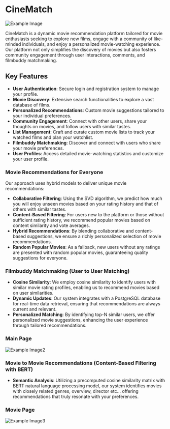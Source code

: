 # CineMatch 

![Example Image](/images/login.png "This is an example image")


CineMatch is a dynamic movie recommendation platform tailored for movie enthusiasts seeking to explore new films, engage with a community of like-minded individuals, and enjoy a personalized movie-watching experience. Our platform not only simplifies the discovery of movies but also fosters community engagement through user interactions, comments, and filmbuddy matchmaking.

## Key Features

- **User Authentication**: Secure login and registration system to manage your profile.
- **Movie Discovery**: Extensive search functionalities to explore a vast database of films.
- **Personalized Recommendations**: Custom movie suggestions tailored to your individual preferences.
- **Community Engagement**: Connect with other users, share your thoughts on movies, and follow users with similar tastes.
- **List Management**: Craft and curate custom movie lists to track your watched films and plan your watchlist.
- **Filmbuddy Matchmaking**: Discover and connect with users who share your movie preferences.
- **User Profiles**: Access detailed movie-watching statistics and customize your user profile.

### Movie Recommendations for Everyone

Our approach uses hybrid models to deliver unique movie recommendations:

- **Collaborative Filtering**: Using the SVD algorithm, we predict how much you will enjoy unseen movies based on your rating history and that of others with similar tastes.
- **Content-Based Filtering**: For users new to the platform or those without sufficient rating history, we recommend popular movies based on content similarity and vote averages.
- **Hybrid Recommendations**: By blending collaborative and content-based suggestions, we ensure a richly personalized selection of movie recommendations.
- **Random Popular Movies**: As a fallback, new users without any ratings are presented with random popular movies, guaranteeing quality suggestions for everyone.

### Filmbuddy Matchmaking (User to User Matching)

- **Cosine Similarity**: We employ cosine similarity to identify users with similar movie rating profiles, enabling us to recommend movies based on user similarities.
- **Dynamic Updates**: Our system integrates with a PostgreSQL database for real-time data retrieval, ensuring that recommendations are always current and relevant.
- **Personalized Matching**: By identifying top-N similar users, we offer personalized movie suggestions, enhancing the user experience through tailored recommendations.
 
### Main Page 

![Example Image2](/images/mainpage.png "main page")


### Movie to Movie Recommendations (Content-Based Filtering with BERT)

- **Semantic Analysis**: Utilizing a precomputed cosine similarity matrix with BERT natural language processing model, our system identifies movies with closely related genres, overview, director etc... offering recommendations that truly resonate with your preferences.

### Movie Page 

![Example Image3](/images/moviepage.png "movie page")

